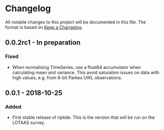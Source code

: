 # Changelog
All notable changes to this project will be documented in this file. The format is based on [Keep a Changelog](https://keepachangelog.com/en/1.0.0/).

## 0.0.2rc1 - In preparation
### Fixed
- When normalising TimeSeries, use a float64 accumulator when calculating mean and variance. This avoid saturation issues on data with high values, e.g. from 8-bit Parkes UWL observations.

## 0.0.1 - 2018-10-25
### Added
- First stable release of riptide. This is the version that will be run on the LOTAAS survey.